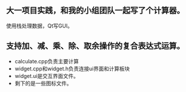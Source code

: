 ## 大一项目实践，和我的小组团队一起写了个计算器。
使用栈处理数据，Qt写GUI。
## 支持加、减、乘、除、取余操作的复合表达式运算。
* calculate.cpp负责主要计算
* widget.cpp和widget.h负责连接ui界面和计算板块
* widget.ui是交互界面文件。
* 剩下的是一些图标文件。
